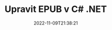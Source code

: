 ---
############################# Static ############################
layout: "auto-gen-editor"
date: 2022-11-09T21:38:21
draft: false
otherformats: doc docx docm dotx xls xlsx xlsm ppt pptx pptm mobi html mhtml txt xml csv pdf xps msg eml

############################# Head ############################
head_title: "Editor EPUB – Upravit EPUB v C# .NET"
head_description: "Jak upravit EPUB v C# .NET pomocí několika řádků kódu? Pomocí rozhraní API pro zpracování dokumentů GroupDocs můžete upravovat, aktualizovat a ukládat více než 30 formátů souborů."

############################# Header ############################
title: "Upravit EPUB v C# .NET"
description: "Efektivní a robustní úpravy EPUB pomocí rozhraní GroupDocs.Editor na straně serveru pro C# .NET API bez použití jakéhokoli softwaru, jako je Microsoft nebo Open Office."
bg_image: "https://cms.admin.containerize.com/templates/aspose/App_Themes/V3/images/bg/header1.png"
bg_overlay: false
button:
    enable: true
    icon: "fas fa-arrow-down"
    label: "Stáhněte si zkušební verzi zdarma"
    link: "https://downloads.groupdocs.com/editor/net"

############################# SubMenu ############################
submenu:
    enable: true

    left:
        img_alt: "GroupDocs.Editor for .NET"
        image: "https://cms.admin.containerize.com/templates/groupdocs/images/product-logos/90x90-noborder/groupdocs-editor-net.png"
        product: "GroupDocs.Editor"
        platform: ".NET"

    middle:
        button:

            # button loop
            - link: "https://apireference.groupdocs.com/editor/net"
              text: "Reference API"

            # button loop
            - link: "https://github.com/groupdocs-editor"
              text: "Příklady kódu"

            # button loop
            - link: "https://products.groupdocs.app/editor/family"
              text: "Živá ukázka"

            # button loop
            - link: "https://purchase.groupdocs.com/pricing/editor/net"
              text: "Ceny"

    right:
        link_download: "https://downloads.groupdocs.com/editor"
        link_learn: "https://docs.groupdocs.com/editor/net"
        link_buy: "https://purchase.groupdocs.com"

############################# About ############################
about:
    enable: true
    title: "O GroupDocs.Editor for .NET API"
    content: |
        [GroupDocs.Editor for .NET](/cs/editor/net/) API je správnou volbou pro úpravy dokumentů a prezentací aplikací Microsoft Word, Excel, PowerPoint, Open Office. GroupDocs.Editor je samostatné API, které je vhodné pro serverové a back-endové systémy, kde je vyžadován vysoký výkon. Nezávisí na žádném softwaru, jako je Microsoft nebo Open Office.

############################# Steps ############################
steps:
    enable: true
    title_left: "Kroky k úpravě EPUB v C#"
    content_left: |
        [GroupDocs.Editor for .NET](/cs/editor/net/) poskytuje vývojářům snadný a přímočarý způsob, jak upravit soubory EPUB pomocí několika řádků kódu.
        * Vytvořte instanci třídy `Editor` s povinnou cestou k souboru nebo byte stream a načtěte soubor EPUB
        * Vytvořte a nastavte instanci třídy `EbookEditOptions` pro formát souboru EPUB
        * Zavolejte metodu `Editor.Edit()` a získejte EPUB dokument ve formátu HTML, který lze snadno upravovat pomocí libovolného editoru WYSIWYG.
        * Zavolejte metodu `Editor.Save()` a uložte upravený soubor EPUB pomocí třídy `EpubSaveOptions` nebo `Azw3SaveOptions` pro uložení do formátů ePub nebo AZW3.

        
    title_right: "Požadavky na systém"
    content_right: |
        Základní úpravy dokumentů pomocí GroupDocs.Editor for .NET API lze provést implementací několika snadných kroků. Naše API jsou podporována na všech hlavních platformách a operačních systémech. Před spuštěním níže uvedeného kódu se prosím ujistěte, že máte na svém systému nainstalovány následující předpoklady.

        * Operační systémy: Microsoft Windows, Linux, MacOS
        * Vývojová prostředí: Microsoft Visual Studio, Xamarin, MonoDevelop
        * Rámce: .NET Framework, .NET Standard, .NET Core, Mono
        * Stáhněte si nejnovější verzi GroupDocs.Editor for .NET z [NuGet](https://www.nuget.org/packages/groupdocs.editor)
        
    code: |        
        ```csharp
        // Load the EPUB file into Editor
        Editor editor = new Editor("source.epub");

        // Create and adjust the edit options, common for all e-book formats, including EPUB
        EbookEditOptions editOptions = new EbookEditOptions();
        
        // Open input EPUB document for edit — obtain an intermediate document, that can be edited
        EditableDocument beforeEdit = editor.Edit(editOptions);

        // Grab EPUB document content and associated resources from editable document
        string content = beforeEdit.GetEmbeddedHtml();

        // Send the content to WYSIWYG-editor, edit it there, and send edited content back to the server-side
        // This step simulates a such operation
        string updatedContent = content.Replace("Adventure", "Edited Adventure");

        // Grab edited content and resources from WYSIWYG-editor and create a new EditableDocument instance from it
        EditableDocument afterEdit = EditableDocument.FromMarkup(updatedContent, null);

        // Create and adjust the save options, separate for every e-book format
        EpubSaveOptions epubSaveOptions = new EpubSaveOptions();//for ePub
        Azw3SaveOptions azw3SaveOptions = new Azw3SaveOptions();//for AZW3

        // Save edited EPUB document to the ePub format
        editor.Save(afterEdit, outputPath, epubSaveOptions);

        // Save edited EPUB document to the AZW3 format
        editor.Save(afterEdit, outputPath, azw3SaveOptions);
        ```
        
############################# Demos ############################
demos:
    enable: true
    title: "Živá ukázka editoru EPUB"
    content: |
        Upravte EPUB právě teď na webu [GroupDocs.Editor Live Demos](https://products.groupdocs.app/editor/family).
        Živé demo má následující výhody
        
############################# More Formats ############################
more_formats:
    enable: true
    title: "Další podporovaní editoři"
    content: |
        Můžete také upravovat jiné formáty souborů. Kompletní seznam naleznete níže.


############################# Back to top ###############################
back_to_top:
    enable: true
---